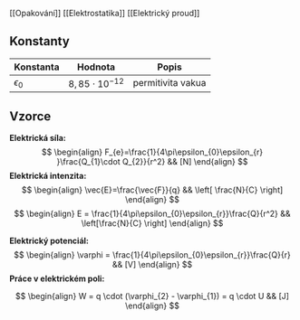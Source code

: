 [[Opakování]]
[[Elektrostatika]]
[[Elektrický proud]]

## Konstanty

| Konstanta      | Hodnota               | Popis             |
| -------------- | --------------------- | ----------------- |
| $\epsilon_{0}$ | $8,85 \cdot 10^{-12}$ | permitivita vakua |
## Vzorce
**Elektrická síla:**
$$
\begin{align}
F_{e}=\frac{1}{4\pi\epsilon_{0}\epsilon_{r} }\frac{Q_{1}\cdot Q_{2}}{r^2} && [N]
\end{align}
$$
**Elektrická intenzita:**
$$
\begin{align}
\vec{E}=\frac{\vec{F}}{q} && \left[ \frac{N}{C} \right]
\end{align}
$$
$$
\begin{align}
E = \frac{1}{4\pi\epsilon_{0}\epsilon_{r}}\frac{Q}{r^2} && \left[\frac{N}{C} \right]
\end{align}
$$

**Elektrický potenciál:**
$$
\begin{align}
\varphi = \frac{1}{4\pi\epsilon_{0}\epsilon_{r}}\frac{Q}{r} && [V]
\end{align}
$$
**Práce v elektrickém poli:**

$$
\begin{align}
W = q \cdot (\varphi_{2} - \varphi_{1}) = q \cdot U && [J]
\end{align}
$$